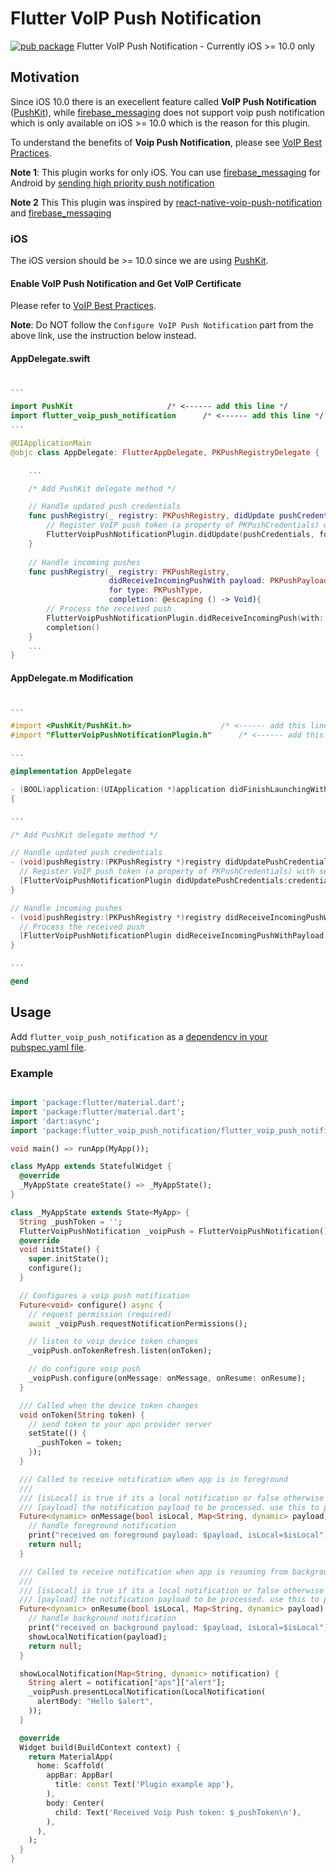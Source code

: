 # Flutter VoIP Push Notification
[![pub package](https://img.shields.io/pub/v/flutter_voip_push_notification.svg)](https://pub.dartlang.org/packages/flutter_voip_push_notification)
Flutter VoIP Push Notification - Currently iOS >= 10.0 only

## Motivation

Since iOS 10.0 there is an execellent feature called **VoIP Push Notification** ([PushKit][1]), while [firebase_messaging][3] does not support voip push notification which is only available on iOS >= 10.0 which is the reason for this plugin.

To understand the benefits of **Voip Push Notification**, please see [VoIP Best Practices][2].

**Note 1**: This plugin works for only iOS. You can use [firebase_messaging][3] for Android by [sending high priority push notification][5]

**Note 2** This This plugin was inspired by [react-native-voip-push-notification][4] and [firebase_messaging][3]

### iOS

The iOS version should be >= 10.0 since we are using [PushKit][1].

#### Enable VoIP Push Notification and Get VoIP Certificate

Please refer to [VoIP Best Practices][2].

**Note**: Do NOT follow the `Configure VoIP Push Notification` part from the above link, use the instruction below instead.


#### AppDelegate.swift


```swift

...

import PushKit                     /* <------ add this line */
import flutter_voip_push_notification      /* <------ add this line */
...

@UIApplicationMain
@objc class AppDelegate: FlutterAppDelegate, PKPushRegistryDelegate {

    ...

    /* Add PushKit delegate method */

    // Handle updated push credentials
    func pushRegistry(_ registry: PKPushRegistry, didUpdate pushCredentials: PKPushCredentials, for type: PKPushType) {
        // Register VoIP push token (a property of PKPushCredentials) with server
        FlutterVoipPushNotificationPlugin.didUpdate(pushCredentials, forType: type.rawValue)
    }
    
    // Handle incoming pushes
    func pushRegistry(_ registry: PKPushRegistry,
                      didReceiveIncomingPushWith payload: PKPushPayload,
                      for type: PKPushType,
                      completion: @escaping () -> Void){
        // Process the received push
        FlutterVoipPushNotificationPlugin.didReceiveIncomingPush(with: payload, forType: type.rawValue)
        completion()
    }
    ...
}
```

#### AppDelegate.m Modification


```objective-c

...

#import <PushKit/PushKit.h>                    /* <------ add this line */
#import "FlutterVoipPushNotificationPlugin.h"      /* <------ add this line */

...

@implementation AppDelegate

- (BOOL)application:(UIApplication *)application didFinishLaunchingWithOptions:(NSDictionary *)launchOptions
{

...

/* Add PushKit delegate method */

// Handle updated push credentials
- (void)pushRegistry:(PKPushRegistry *)registry didUpdatePushCredentials:(PKPushCredentials *)credentials forType:(NSString *)type {
  // Register VoIP push token (a property of PKPushCredentials) with server
  [FlutterVoipPushNotificationPlugin didUpdatePushCredentials:credentials forType:(NSString *)type];
}

// Handle incoming pushes
- (void)pushRegistry:(PKPushRegistry *)registry didReceiveIncomingPushWithPayload:(PKPushPayload *)payload forType:(NSString *)type {
  // Process the received push
  [FlutterVoipPushNotificationPlugin didReceiveIncomingPushWithPayload:payload forType:(NSString *)type];
}

...

@end

```

## Usage
Add `flutter_voip_push_notification` as a [dependency in your pubspec.yaml file](https://flutter.io/using-packages/).

### Example


```dart

import 'package:flutter/material.dart';
import 'package:flutter/material.dart';
import 'dart:async';
import 'package:flutter_voip_push_notification/flutter_voip_push_notification.dart';

void main() => runApp(MyApp());

class MyApp extends StatefulWidget {
  @override
  _MyAppState createState() => _MyAppState();
}

class _MyAppState extends State<MyApp> {
  String _pushToken = '';
  FlutterVoipPushNotification _voipPush = FlutterVoipPushNotification();
  @override
  void initState() {
    super.initState();
    configure();
  }

  // Configures a voip push notification
  Future<void> configure() async {
    // request permission (required)
    await _voipPush.requestNotificationPermissions();

    // listen to voip device token changes
    _voipPush.onTokenRefresh.listen(onToken);

    // do configure voip push
    _voipPush.configure(onMessage: onMessage, onResume: onResume);
  }

  /// Called when the device token changes
  void onToken(String token) {
    // send token to your apn provider server
    setState(() {
      _pushToken = token;
    });
  }

  /// Called to receive notification when app is in foreground
  ///
  /// [isLocal] is true if its a local notification or false otherwise (remote notification)
  /// [payload] the notification payload to be processed. use this to present a local notification
  Future<dynamic> onMessage(bool isLocal, Map<String, dynamic> payload) {
    // handle foreground notification
    print("received on foreground payload: $payload, isLocal=$isLocal");
    return null;
  }

  /// Called to receive notification when app is resuming from background
  ///
  /// [isLocal] is true if its a local notification or false otherwise (remote notification)
  /// [payload] the notification payload to be processed. use this to present a local notification
  Future<dynamic> onResume(bool isLocal, Map<String, dynamic> payload) {
    // handle background notification
    print("received on background payload: $payload, isLocal=$isLocal");
    showLocalNotification(payload);
    return null;
  }

  showLocalNotification(Map<String, dynamic> notification) {
    String alert = notification["aps"]["alert"];
    _voipPush.presentLocalNotification(LocalNotification(
      alertBody: "Hello $alert",
    ));
  }

  @override
  Widget build(BuildContext context) {
    return MaterialApp(
      home: Scaffold(
        appBar: AppBar(
          title: const Text('Plugin example app'),
        ),
        body: Center(
          child: Text('Received Voip Push token: $_pushToken\n'),
        ),
      ),
    );
  }
}

```

[1]: https://developer.apple.com/library/ios/documentation/NetworkingInternet/Reference/PushKit_Framework/index.html
[2]: https://developer.apple.com/library/ios/documentation/Performance/Conceptual/EnergyGuide-iOS/OptimizeVoIP.html
[3]: https://github.com/FirebaseExtended/flutterfire/tree/master/packages/firebase_messaging
[4]: https://github.com/react-native-webrtc/react-native-voip-push-notification
[5]: https://developers.google.com/cloud-messaging/concept-options#setting-the-priority-of-a-message
